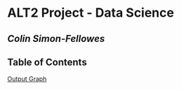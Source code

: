 # ALT2 Project - Data Science
## _Colin Simon-Fellowes_

## Table of Contents
[Output Graph](/src/graphs/output.html)